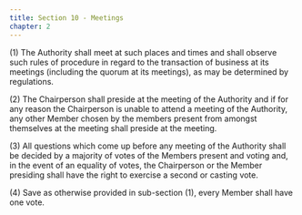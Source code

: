 ```yaml
---
title: Section 10 - Meetings
chapter: 2
---
```


(1) The Authority shall meet at such places and times and shall observe such rules of procedure in regard to the transaction of business at its meetings (including the quorum at its meetings), as may be determined by regulations.

(2) The Chairperson shall preside at the meeting of the Authority and if for any reason the Chairperson is unable to attend a meeting of the Authority, any other Member chosen by the members present from amongst themselves at the meeting shall preside at the meeting.

(3) All questions which come up before any meeting of the Authority shall be decided by a majority of votes of the Members present and voting and, in the event of an equality of votes, the Chairperson or the Member presiding shall have the right to exercise a second or casting vote.

(4) Save as otherwise provided in sub-section (1), every Member shall have one vote.